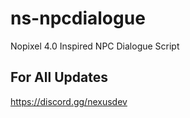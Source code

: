 # ns-npcdialogue
Nopixel 4.0 Inspired NPC Dialogue Script

## For All Updates 
https://discord.gg/nexusdev

